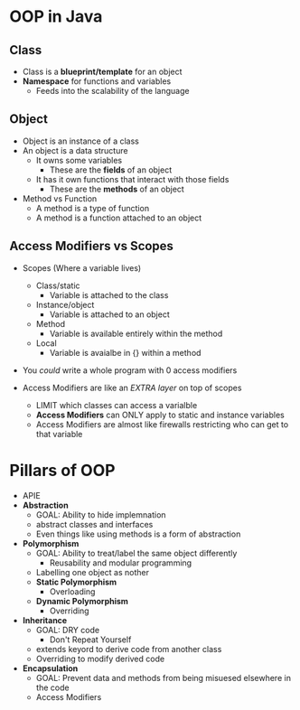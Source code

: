 # OOP in Java 

## Class
- Class is a **blueprint/template** for an object
- **Namespace** for functions and variables
  - Feeds into the scalability of the language

## Object
- Object is an instance of a class
- An object is a data structure
  - It owns some variables
    - These are the **fields** of an object
  - It has it own functions that interact with those fields
    - These are the **methods** of an object
- Method vs Function
  - A method is a type of function
  - A method is a function attached to an object

## Access Modifiers vs Scopes
- Scopes (Where a variable lives)
  - Class/static 
    - Variable is attached to the class
  - Instance/object
    - Variable is attached to an object
  - Method
    - Variable is available entirely within the method
  - Local
    - Variable is avaialbe in {} within a method
- You *could* write a whole program with 0 access modifiers

- Access Modifiers are like an *EXTRA layer* on top of scopes
  - LIMIT which classes can access a varialble
  - **Access Modifiers** can ONLY apply to static and instance variables
  - Access Modifiers are almost like firewalls restricting who can get to that variable

# Pillars of OOP
- APIE
- **Abstraction**
  - GOAL: Ability to hide implemnation
  -  abstract classes and interfaces
  -  Even things like using methods is a form of abstraction
- **Polymorphism**
  - GOAL: Ability to treat/label the same object differently
    - Reusability and modular programming
  - Labelling one object as nother
  - **Static Polymorphism**
    - Overloading
  - **Dynamic Polymorphism**
    - Overriding
- **Inheritance**
  - GOAL: DRY code
    - Don't Repeat Yourself
  - extends keyord to derive code from another class
  - Overriding to modify derived code
- **Encapsulation**
  - GOAL: Prevent data and methods from being misuesed elsewhere in the code
  -  Access Modifiers